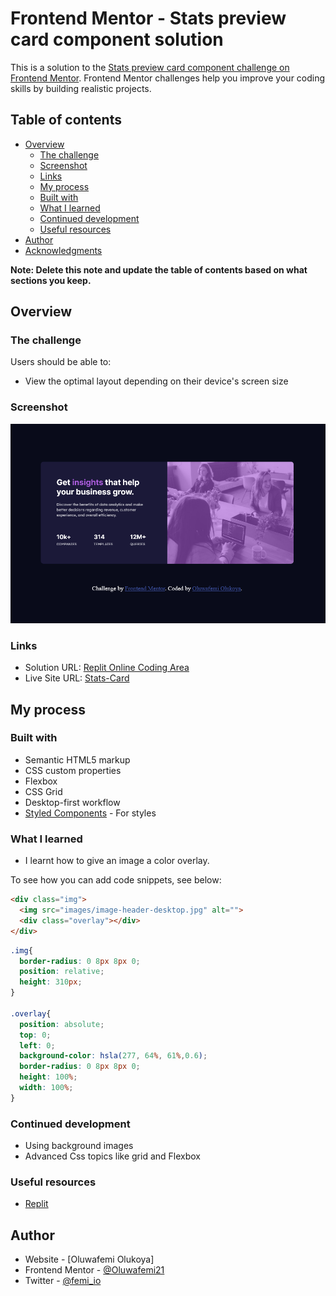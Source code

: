 # Frontend Mentor - Stats preview card component solution

This is a solution to the [Stats preview card component challenge on Frontend Mentor](https://www.frontendmentor.io/challenges/stats-preview-card-component-8JqbgoU62). Frontend Mentor challenges help you improve your coding skills by building realistic projects. 

## Table of contents

- [Overview](#overview)
  - [The challenge](#the-challenge)
  - [Screenshot](#screenshot)
  - [Links](#links)
  - [My process](#my-process)
  - [Built with](#built-with)
  - [What I learned](#what-i-learned)
  - [Continued development](#continued-development)
  - [Useful resources](#useful-resources)
- [Author](#author)
- [Acknowledgments](#acknowledgments)

**Note: Delete this note and update the table of contents based on what sections you keep.**

## Overview

### The challenge

Users should be able to:

- View the optimal layout depending on their device's screen size

### Screenshot

![](images/screenshot.jpg)


### Links

- Solution URL: [Replit Online Coding Area](https://https://replit.com/@Oluwafemi21/stats-card#index.html)
- Live Site URL: [Stats-Card](https://stats-card.oluwafemi21.repl.co/)

## My process

### Built with

- Semantic HTML5 markup
- CSS custom properties
- Flexbox
- CSS Grid
- Desktop-first workflow
- [Styled Components](https://styled-components.com/) - For styles

### What I learned
- I learnt how to give an image a color overlay.

To see how you can add code snippets, see below:

```html
<div class="img">
  <img src="images/image-header-desktop.jpg" alt="">
  <div class="overlay"></div>
</div>
```
```css
.img{
  border-radius: 0 8px 8px 0;
  position: relative;
  height: 310px;
}

.overlay{
  position: absolute;
  top: 0;
  left: 0;
  background-color: hsla(277, 64%, 61%,0.6);
  border-radius: 0 8px 8px 0;
  height: 100%;
  width: 100%;
}
```

### Continued development

- Using background images 
- Advanced Css topics like grid and Flexbox

### Useful resources

- [Replit](https://replit.com/@Oluwafemi21/stats-card#index.html)

## Author

- Website - [Oluwafemi Olukoya]
- Frontend Mentor - [@Oluwafemi21](https://www.frontendmentor.io/profile/Oluwafemi21)
- Twitter - [@femi_io](https://www.twitter.com/femi_io)


